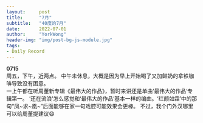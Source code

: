 ```yaml
---
layout:     post
title:      "7月"
subtitle:   "40度的7月"
date:       2022-07-01
author:     "YorkWong"
header-img: "img/post-bg-js-module.jpg"
tags:
- Daily Record
---
```

**0715**  
周五，下午，近两点。
中午未休息，大概是因为早上开始喝了又加鲜奶的拿铁咖啡导致没有困意。  
一上午都在听周董新专辑《最伟大的作品》，暂时来讲还是单曲‘最伟大的作品‘专辑第一。
  ’还在流浪’怎么感觉和‘最伟大的作品’基本一样的编曲。‘红颜如霜’中的那句“凤~求~凰~”后面能够在家一句戏腔可能效果会更棒。
不过，我个门外汉哪里可以给周董提建议😄
